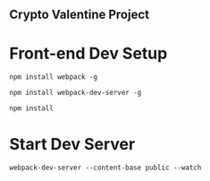 Crypto Valentine Project
------------------------------------

# Front-end Dev Setup

`npm install webpack -g`

`npm install webpack-dev-server -g`

`npm install`

# Start Dev Server

`webpack-dev-server --content-base public --watch`

